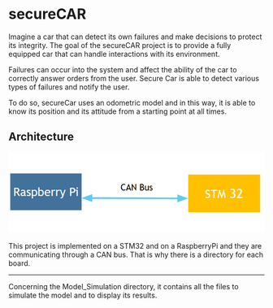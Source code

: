 # secureCAR



Imagine a car that can detect its own failures and make decisions to protect its integrity. The goal of the secureCAR project is to provide a fully equipped car that can handle interactions with its environment.

Failures can occur into the system and affect the ability of the car to correctly answer orders from the user. Secure Car is able to detect various types of failures and notify the user. 

To do so, secureCar uses an odometric model and in this way, it is able to know its position and its attitude from a starting point at all times.


## Architecture

<img src="/Images/main_archi.png">

This project is implemented on a STM32 and on a RaspberryPi and they are communicating through a CAN bus.
That is why there is a directory for each board.

***

Concerning the Model_Simulation directory, it contains all the files to simulate the model and to display its results.



